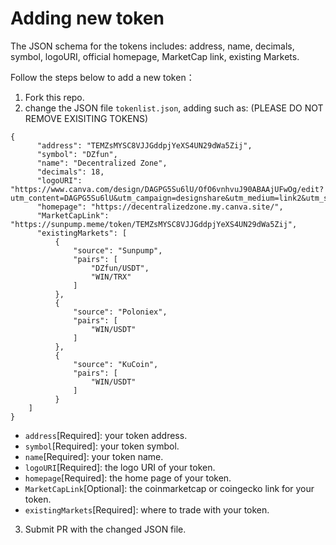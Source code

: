 # Adding new token
The JSON schema for the tokens includes: address, name, decimals, symbol, logoURI, official homepage, MarketCap link, existing Markets.

Follow the steps below to add a new token：
1) Fork this repo.
2) change the JSON file `tokenlist.json`, adding such as: (PLEASE DO NOT REMOVE EXISITING TOKENS)
```
{
      "address": "TEMZsMYSC8VJJGddpjYeXS4UN29dWa5Zij",
      "symbol": "DZfun",
      "name": "Decentralized Zone",
      "decimals": 18,
      "logoURI": "https://www.canva.com/design/DAGPG5Su6lU/OfO6vnhvuJ90ABAAjUFwOg/edit?utm_content=DAGPG5Su6lU&utm_campaign=designshare&utm_medium=link2&utm_source=sharebutton",
      "homepage": "https://decentralizedzone.my.canva.site/",
      "MarketCapLink": "https://sunpump.meme/token/TEMZsMYSC8VJJGddpjYeXS4UN29dWa5Zij",
      "existingMarkets": [
          {
              "source": "Sunpump",
              "pairs": [
                  "DZfun/USDT",
                  "WIN/TRX"
              ]
          },
          {
              "source": "Poloniex",
              "pairs": [
                  "WIN/USDT"
              ]
          },
          {
              "source": "KuCoin",
              "pairs": [
                  "WIN/USDT"
              ]
          }
    ]
}
```
* `address`[Required]: your token address.
* `symbol`[Required]: your token symbol.
* `name`[Required]: your token name.
* `logoURI`[Required]: the logo URI of your token.
* `homepage`[Required]: the home page of your token.
* `MarketCapLink`[Optional]: the coinmarketcap or coingecko link for your token.
* `existingMarkets`[Required]: where to trade with your token.
3) Submit PR with the changed JSON file.



